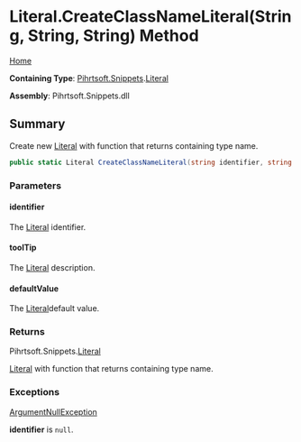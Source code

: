 # Literal\.CreateClassNameLiteral\(String, String, String\) Method

[Home](../../../../README.md)

**Containing Type**: [Pihrtsoft.Snippets](../../README.md)\.[Literal](../README.md)

**Assembly**: Pihrtsoft\.Snippets\.dll

## Summary

Create new [Literal](../README.md) with function that returns containing type name\.

```csharp
public static Literal CreateClassNameLiteral(string identifier, string toolTip = null, string defaultValue = "")
```

### Parameters

#### identifier

The [Literal](../README.md) identifier\.

#### toolTip

The [Literal](../README.md) description\.

#### defaultValue

The [Literal](../README.md)default value\.

### Returns

Pihrtsoft\.Snippets\.[Literal](../README.md)

[Literal](../README.md) with function that returns containing type name\.

### Exceptions

[ArgumentNullException](https://docs.microsoft.com/en-us/dotnet/api/system.argumentnullexception)

**identifier** is `null`\.

